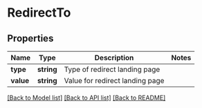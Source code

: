 # RedirectTo

## Properties

Name | Type | Description | Notes
------------ | ------------- | ------------- | -------------
**type** | **string** | Type of redirect landing page | 
**value** | **string** | Value for redirect landing page | 

[[Back to Model list]](../README.md#documentation-for-models) [[Back to API list]](../README.md#documentation-for-api-endpoints) [[Back to README]](../README.md)
